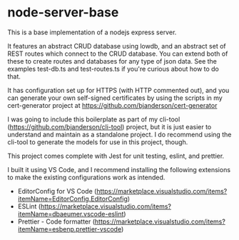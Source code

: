 # node-server-base

This is a base implementation of a nodejs express server.

It features an abstract CRUD database using lowdb, and an abstract set of REST routes which connect to the CRUD database. You can extend both of these to create routes and databases for any type of json data. See the examples test-db.ts and test-routes.ts if you're curious about how to do that.

It has configuration set up for HTTPS (with HTTP commented out), and you can generate your own self-signed certificates by using the scripts in my cert-generator project at https://github.com/bjanderson/cert-generator

I was going to include this boilerplate as part of my cli-tool (https://github.com/bjanderson/cli-tool) project, but it is just easier to understand and maintain as a standalone project. I do recommend using the cli-tool to generate the models for use in this project, though.

This project comes complete with Jest for unit testing, eslint, and prettier.

I built it using VS Code, and I recommend installing the following extensions to make the existing configurations work as intended.

- EditorConfig for VS Code (https://marketplace.visualstudio.com/items?itemName=EditorConfig.EditorConfig)
- ESLint (https://marketplace.visualstudio.com/items?itemName=dbaeumer.vscode-eslint)
- Prettier - Code formatter (https://marketplace.visualstudio.com/items?itemName=esbenp.prettier-vscode)
